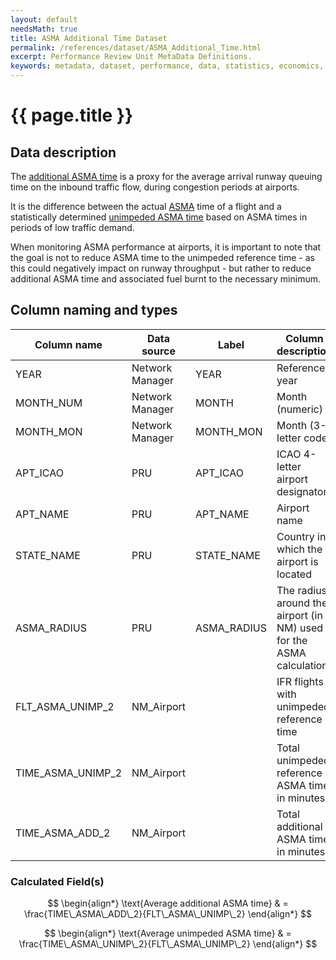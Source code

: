 ```yaml
---
layout: default
needsMath: true
title: ASMA Additional Time Dataset
permalink: /references/dataset/ASMA_Additional_Time.html
excerpt: Performance Review Unit MetaData Definitions.
keywords: metadata, dataset, performance, data, statistics, economics, air transport, flights, europe, cost efficiency
---
```

# {{ page.title }}

## Data description
The [additional ASMA time](/references/definition/additional_asma_time.html) is
a proxy for the average arrival runway queuing time on the inbound traffic flow,
during congestion periods at airports.

It is the difference between the actual [ASMA](/references/definition/asma.html)
time of a flight and a statistically determined
[unimpeded ASMA time](/references/definition/unimpeded_asma_time.html) based on
ASMA times in periods of low traffic demand.

When monitoring ASMA performance at airports, it is important to note that the
goal is not to reduce ASMA time to the unimpeded reference time - as this could
negatively impact on runway throughput - but rather to reduce additional ASMA
time and associated fuel burnt to the necessary minimum.

## Column naming and types

| Column name       | Data source     | Label       | Column description                                                  | Example  |
|-------------------|-----------------|-------------|---------------------------------------------------------------------|----------|
| YEAR              | Network Manager | YEAR        | Reference year                                                      | 2014     |
| MONTH_NUM         | Network Manager | MONTH       | Month (numeric)                                                     | 1        |
| MONTH_MON         | Network Manager | MONTH_MON   | Month (3-letter code)                                               | JAN      |
| APT_ICAO          | PRU             | APT_ICAO    | ICAO 4-letter airport designator                                    | EBBR     |
| APT_NAME          | PRU             | APT_NAME    | Airport name                                                        | Brussels |
| STATE_NAME        | PRU             | STATE_NAME  | Country in which the airport is located                             | Belgium  |
| ASMA_RADIUS       | PRU             | ASMA_RADIUS | The radius around the airport (in NM) used for the ASMA calculation | 40       |
| FLT_ASMA_UNIMP_2  | NM_Airport      |             | IFR flights with unimpeded reference time                           | 7290     |
| TIME_ASMA_UNIMP_2 | NM_Airport      |             | Total unimpeded reference ASMA time in minutes                      | 60081    |
| TIME_ASMA_ADD_2   | NM_Airport      |             | Total additional ASMA time in minutes                               | 15175    |


### Calculated Field(s)

$$
\begin{align*}
\text{Average additional ASMA time} & = \frac{TIME\_ASMA\_ADD\_2}{FLT\_ASMA\_UNIMP\_2} 
\end{align*}
$$

$$
\begin{align*}
\text{Average unimpeded ASMA time} & = \frac{TIME\_ASMA\_UNIMP\_2}{FLT\_ASMA\_UNIMP\_2} 
\end{align*}
$$
